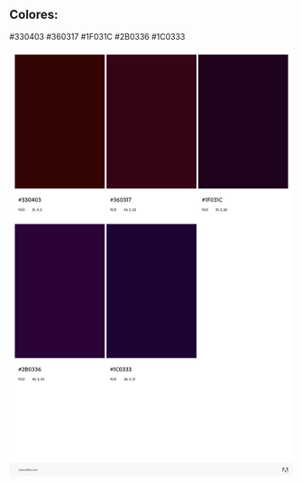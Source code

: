 ## Colores:

#330403
#360317
#1F031C
#2B0336
#1C0333

![ColoresCava](/design/AdobeColor-Cava-Wines.png)



